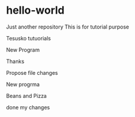 # hello-world
Just another repository
This is for tutorial purpose


Tesusko tutuorials


New Program 

Thanks


Propose file changes

New progrma


Beans and Pizza

done my changes

